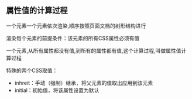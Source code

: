 ## 属性值的计算过程

一个元素一个元素依次渲染,顺序按照页面文档的树形结构进行

渲染每个元素的前提条件：该元素的所有CSS属性必须有值

一个元素,从所有属性都没有值,到所有的属性都有值,这个计算过程,叫做属性值计算过程

特殊的两个CSS取值：

- inhreit：手动（强制）继承，将父元素的值取出应用到该元素
- initial：初始值，将该属性设置为默认
